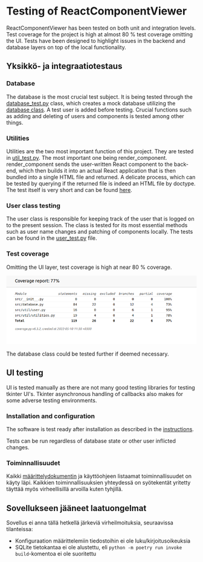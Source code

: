 # Testing of ReactComponentViewer

ReactComponentViewer has been tested on both unit and integration levels. Test coverage for the project is high at almost 80 % test coverage omitting the UI. Tests have been designed to highlight issues in the backend and database layers on top of the local functionality.

## Yksikkö- ja integraatiotestaus

### Database

The database is the most crucial test subject. It is being tested through the [database_test.py](https://github.com/ni-eminen/ReactComponentViewer/blob/main/ReactComponentViewer/src/tests/database_test.py) class, which creates a mock database utilizing the [database class](https://github.com/ni-eminen/ReactComponentViewer/blob/1673ee6c6c06e25db945c7dd3fba257648143737/ReactComponentViewer/src/database.py#L10). A test user is added before testing. Crucial functions such as adding and deleting of users and components is tested among other things.

### Utilities

Utilities are the two most important function of this project. They are tested in [util_test.py](https://github.com/ni-eminen/ReactComponentViewer/blob/main/ReactComponentViewer/src/tests/util_test.py). The most important one being render_component. render_component sends the user-written React component to the back-end, which then builds it into an actual React application that is then bundled into a single HTML file and returned. A delicate process, which can be tested by querying if the returned file is indeed an HTML file by doctype. The test itself is very short and can be found [here](https://github.com/ni-eminen/ReactComponentViewer/blob/1673ee6c6c06e25db945c7dd3fba257648143737/ReactComponentViewer/src/tests/util_test.py#L12).

### User class testing

The user class is responsible for keeping track of the user that is logged on to the present session. The class is tested for its most essential methods such as user name changes and patching of components locally. The tests can be found in the [user_test.py](https://github.com/ni-eminen/ReactComponentViewer/blob/main/ReactComponentViewer/src/tests/user_test.py) file.

### Test coverage

Omitting the UI layer, test coverage is high at near 80 % coverage.

![](./imgs/coverage.png)

The database class could be tested further if deemed necessary.

## UI testing

UI is tested manually as there are not many good testing libraries for testing tkinter UI's. Tkinter asynchronous handling of callbacks also makes for some adverse testing environments.

### Installation and configuration

The software is test ready after installation as described in the [instructions](https://github.com/ni-eminen/ReactComponentViewer/blob/main/documentation/instructions.md).

Tests can be run regardless of database state or other user inflicted changes.

### Toiminnallisuudet

Kaikki [määrittelydokumentin](./vaatimusmaarittely.md#perusversion-tarjoama-toiminnallisuus) ja käyttöohjeen listaamat toiminnallisuudet on käyty läpi. Kaikkien toiminnallisuuksien yhteydessä on syötekentät yritetty täyttää myös virheellisillä arvoilla kuten tyhjillä.

## Sovellukseen jääneet laatuongelmat

Sovellus ei anna tällä hetkellä järkeviä virheilmoituksia, seuraavissa tilanteissa:

- Konfiguraation määrittelemiin tiedostoihin ei ole luku/kirjoitusoikeuksia
- SQLite tietokantaa ei ole alustettu, eli `python -m poetry run invoke build`-komentoa ei ole suoritettu
